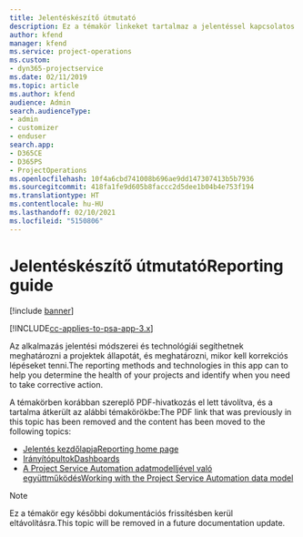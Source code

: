 ```yaml
---
title: Jelentéskészítő útmutató
description: Ez a témakör linkeket tartalmaz a jelentéssel kapcsolatos információkhoz.
author: kfend
manager: kfend
ms.service: project-operations
ms.custom:
- dyn365-projectservice
ms.date: 02/11/2019
ms.topic: article
ms.author: kfend
audience: Admin
search.audienceType:
- admin
- customizer
- enduser
search.app:
- D365CE
- D365PS
- ProjectOperations
ms.openlocfilehash: 10f4a6cbd741008b696ae9dd147307413b5b7936
ms.sourcegitcommit: 418fa1fe9d605b8faccc2d5dee1b04b4e753f194
ms.translationtype: HT
ms.contentlocale: hu-HU
ms.lasthandoff: 02/10/2021
ms.locfileid: "5150806"
---
```

# <a name="reporting-guide"></a><span data-ttu-id="72dad-103">Jelentéskészítő útmutató</span><span class="sxs-lookup"><span data-stu-id="72dad-103">Reporting guide</span></span>

[!include [banner](../../includes/psa-now-project-operations.md)]

[!INCLUDE[cc-applies-to-psa-app-3.x](../../includes/cc-applies-to-psa-app-3x.md)]

<span data-ttu-id="72dad-104">Az alkalmazás jelentési módszerei és technológiái segíthetnek meghatározni a projektek állapotát, és meghatározni, mikor kell korrekciós lépéseket tenni.</span><span class="sxs-lookup"><span data-stu-id="72dad-104">The reporting methods and technologies in this app can to help you determine the health of your projects and identify when you need to take corrective action.</span></span> 

<span data-ttu-id="72dad-105">A témakörben korábban szereplő PDF-hivatkozás el lett távolítva, és a tartalma átkerült az alábbi témakörökbe:</span><span class="sxs-lookup"><span data-stu-id="72dad-105">The PDF link that was previously in this topic has been removed and the content has been moved to the following topics:</span></span>

- [<span data-ttu-id="72dad-106">Jelentés kezdőlapja</span><span class="sxs-lookup"><span data-stu-id="72dad-106">Reporting home page</span></span>](../reports-reporting-dynamics-365-project-service.md)
- [<span data-ttu-id="72dad-107">Irányítópultok</span><span class="sxs-lookup"><span data-stu-id="72dad-107">Dashboards</span></span>](../reports-dashboards.md)
- [<span data-ttu-id="72dad-108">A Project Service Automation adatmodelljével való együttműködés</span><span class="sxs-lookup"><span data-stu-id="72dad-108">Working with the Project Service Automation data model</span></span>](../reports-working-project-service-data-model.md)

> [!NOTE]
> <span data-ttu-id="72dad-109">Ez a témakör egy későbbi dokumentációs frissítésben kerül eltávolításra.</span><span class="sxs-lookup"><span data-stu-id="72dad-109">This topic will be removed in a future documentation update.</span></span> 
